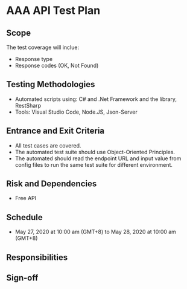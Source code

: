 # AAA API Test Plan

## Scope
The test coverage will inclue:

* Response type
* Response codes (OK, Not Found)

## Testing Methodologies
* Automated scripts using: C# and .Net Framework and the library, RestSharp
* Tools: Visual Studio Code, Node.JS, Json-Server

## Entrance and Exit Criteria
* All test cases are covered.
* The automated
test suite should use Object-Oriented Principles.
* The automated should read the endpoint URL and input value from config files to run the same test suite
for different environment.

## Risk and Dependencies
* Free API

## Schedule
* May 27, 2020 at 10:00 am (GMT+8) to May 28, 2020 at 10:00 am (GMT+8)

## Responsibilities

## Sign-off